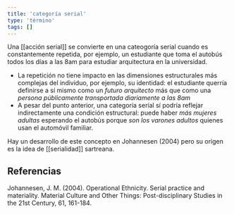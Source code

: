 ```yaml
---
title: 'categoría serial'
type: 'término'
tags: []
---
```


Una [[acción serial]] se convierte en una cateogoría serial cuando es constantemente repetida, por ejemplo, un estudiante que toma el autobús todos los días a las 8am para estudiar arquitectura en la universidad.

- La repetición no tiene impacto en las dimensiones estructurales más complejas del individuo, por ejemplo, su identidad: el estudiante querría definirse a sí mismo como un *futuro arquitecto* más que como una *persona públicamente transportada diariamente a las 8am*
- A pesar del punto anterior, una categoría seríal sí podría reflejar indirectamente una condición estructural: puede haber *más mujeres adultas* esperando el autobús porque *son los varones adultos* quienes usan el automóvil familiar.

Hay un desarrollo de este concepto en Johannesen (2004) pero su origen es la idea de [[serialidad]] sartreana.

## Referencias

Johannesen, J. M. (2004). Operational Ethnicity. Serial practice and materiality. Material Culture and Other Things: Post-disciplinary Studies in the 21st Century, 61, 161-184.